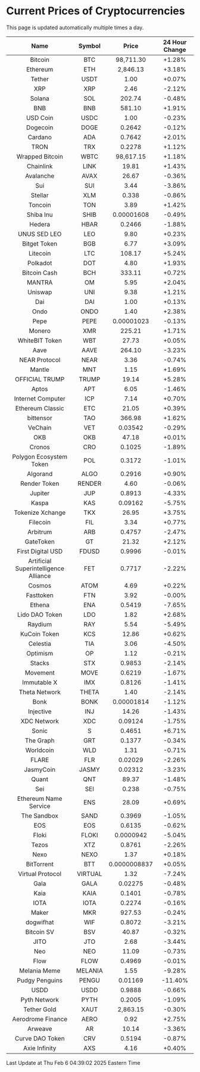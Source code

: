 # Current Prices of Cryptocurrencies
This page is updated automatically multiple times a day.

| Name | Symbol | Price | 24 Hour Change |
| :---: |:---:| :---: | :---: |
| Bitcoin | BTC | 98,711.30 | +1.28% |
| Ethereum | ETH | 2,846.13 | +3.18% |
| Tether | USDT | 1.00 | +0.07% |
| XRP | XRP | 2.46 | -2.12% |
| Solana | SOL | 202.74 | -0.48% |
| BNB | BNB | 581.10 | +1.91% |
| USD Coin | USDC | 1.00 | -0.23% |
| Dogecoin | DOGE | 0.2642 | -0.12% |
| Cardano | ADA | 0.7642 | +2.01% |
| TRON | TRX | 0.2278 | +1.12% |
| Wrapped Bitcoin | WBTC | 98,617.15 | +1.18% |
| Chainlink | LINK | 19.81 | +1.43% |
| Avalanche | AVAX | 26.67 | -0.36% |
| Sui | SUI | 3.44 | -3.86% |
| Stellar | XLM | 0.338 | -0.86% |
| Toncoin | TON | 3.89 | +1.42% |
| Shiba Inu | SHIB | 0.00001608 | -0.49% |
| Hedera | HBAR | 0.2466 | -1.88% |
| UNUS SED LEO | LEO | 9.80 | +0.23% |
| Bitget Token | BGB | 6.77 | +3.09% |
| Litecoin | LTC | 108.17 | +5.24% |
| Polkadot | DOT | 4.80 | +1.93% |
| Bitcoin Cash | BCH | 333.11 | +0.72% |
| MANTRA | OM | 5.95 | +2.04% |
| Uniswap | UNI | 9.38 | +1.21% |
| Dai | DAI | 1.00 | +0.13% |
| Ondo | ONDO | 1.40 | +2.38% |
| Pepe | PEPE | 0.00001023 | -0.13% |
| Monero | XMR | 225.21 | +1.71% |
| WhiteBIT Token | WBT | 27.73 | +0.05% |
| Aave | AAVE | 264.10 | -3.23% |
| NEAR Protocol | NEAR | 3.36 | -0.74% |
| Mantle | MNT | 1.15 | +1.69% |
| OFFICIAL TRUMP | TRUMP | 19.14 | +5.28% |
| Aptos | APT | 6.05 | -1.46% |
| Internet Computer | ICP | 7.14 | +0.70% |
| Ethereum Classic | ETC | 21.05 | +0.39% |
| bittensor | TAO | 366.98 | +1.62% |
| VeChain | VET | 0.03542 | -0.29% |
| OKB | OKB | 47.18 | +0.01% |
| Cronos | CRO | 0.1025 | -1.89% |
| Polygon Ecosystem Token | POL | 0.3172 | -1.01% |
| Algorand | ALGO | 0.2916 | +0.90% |
| Render Token | RENDER | 4.60 | -0.06% |
| Jupiter | JUP | 0.8913 | -4.33% |
| Kaspa | KAS | 0.09162 | -5.75% |
| Tokenize Xchange | TKX | 26.95 | +3.75% |
| Filecoin | FIL | 3.34 | +0.77% |
| Arbitrum | ARB | 0.4757 | -2.47% |
| GateToken | GT | 21.32 | +2.12% |
| First Digital USD | FDUSD | 0.9996 | -0.01% |
| Artificial Superintelligence Alliance | FET | 0.7717 | -2.22% |
| Cosmos | ATOM | 4.69 | +0.22% |
| Fasttoken | FTN | 3.92 | -0.00% |
| Ethena | ENA | 0.5419 | -7.65% |
| Lido DAO Token | LDO | 1.82 | +2.68% |
| Raydium | RAY | 5.54 | -5.49% |
| KuCoin Token | KCS | 12.86 | +0.62% |
| Celestia | TIA | 3.06 | -4.50% |
| Optimism | OP | 1.12 | -0.21% |
| Stacks | STX | 0.9853 | -2.14% |
| Movement | MOVE | 0.6219 | -1.67% |
| Immutable X | IMX | 0.8126 | -1.41% |
| Theta Network | THETA | 1.40 | -2.14% |
| Bonk | BONK | 0.00001814 | -1.12% |
| Injective | INJ | 14.26 | -1.43% |
| XDC Network | XDC | 0.09124 | -1.75% |
| Sonic | S | 0.4651 | +6.71% |
| The Graph | GRT | 0.1377 | -0.34% |
| Worldcoin | WLD | 1.31 | -0.71% |
| FLARE | FLR | 0.02029 | -2.26% |
| JasmyCoin | JASMY | 0.02312 | -3.23% |
| Quant | QNT | 89.37 | -1.48% |
| Sei | SEI | 0.238 | -0.75% |
| Ethereum Name Service | ENS | 28.09 | +0.69% |
| The Sandbox | SAND | 0.3969 | -1.05% |
| EOS | EOS | 0.6135 | -0.62% |
| Floki | FLOKI | 0.0000942 | -5.04% |
| Tezos | XTZ | 0.8761 | -2.26% |
| Nexo | NEXO | 1.37 | +0.18% |
| BitTorrent | BTT | 0.0000008837 | +0.05% |
| Virtual Protocol | VIRTUAL | 1.32 | -7.24% |
| Gala | GALA | 0.02275 | -0.48% |
| Kaia | KAIA | 0.1401 | -0.78% |
| IOTA | IOTA | 0.2274 | -0.16% |
| Maker | MKR | 927.53 | -0.24% |
| dogwifhat | WIF | 0.8072 | -3.21% |
| Bitcoin SV | BSV | 40.87 | -0.32% |
| JITO | JTO | 2.68 | -3.44% |
| Neo | NEO | 11.09 | -0.73% |
| Flow | FLOW | 0.4969 | -0.01% |
| Melania Meme | MELANIA | 1.55 | -9.28% |
| Pudgy Penguins | PENGU | 0.01169 | -11.40% |
| USDD | USDD | 0.9888 | -0.66% |
| Pyth Network | PYTH | 0.2005 | -1.09% |
| Tether Gold | XAUT | 2,863.15 | -0.30% |
| Aerodrome Finance | AERO | 0.92 | +2.75% |
| Arweave | AR | 10.14 | -3.36% |
| Curve DAO Token | CRV | 0.5194 | -0.87% |
| Axie Infinity | AXS | 4.16 | +0.40% |

Last Update at Thu Feb  6 04:39:02 2025 Eastern Time